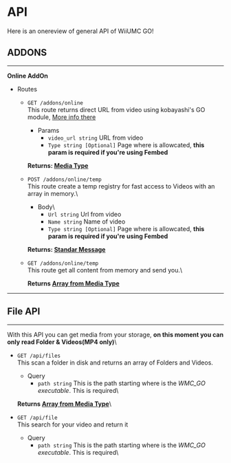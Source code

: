 # API
Here is an onereview of general API of WiiUMC GO!

## ADDONS
****
**Online AddOn**
+ Routes
  + `GET /addons/online`\
    This route returns direct URL from video using kobayashi's GO module, [More info there](https://pkg.go.dev/github.com/khatibomar/kobayashi#section-readme)
    + Params
        + `video_url string` URL from video
        + `Type string [Optional]` Page where is allowcated, **this param is required if you're using Fembed**

    **Returns: [Media Type](DataTypes.md#media)**
  + `POST /addons/online/temp`\
    This route create a temp registry for fast access to Videos with an array in memory.\
    + Body\
      + `Url string` Url from video
      + `Name string` Name of video
      + `Type string [Optional]` Page where is allowcated, **this param is required if you're using Fembed**
    
    **Returns: [Standar Message](DataTypes.md#standar-message)**
  + `GET /addons/online/temp`\
    This route get all content from memory and send you.\

    **Returns [Array from Media Type](DataTypes.md#media)**

*****

## File API
****
With this API you can get media from your storage, **on this moment you can only read Folder & Videos(MP4 only)**\
  - `GET /api/files`\
      This scan a folder in disk and returns an array of Folders and Videos.

      - Query
        - `path string` This is the path starting where is the *WMC_GO executable*. This is required\
  
    **Returns [Array from Media Type](DataTypes.md#media)**\

  - `GET /api/file`\
      This search for your video and return it
      - Query
        - `path string` This is the path starting where is the *WMC_GO executable*. This is required\
